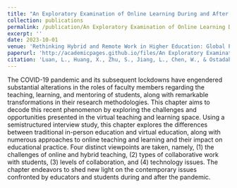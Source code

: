 ```yaml
---
title: "An Exploratory Examination of Online Learning During and After the Pandemic: Learning Goal Congruence in Lecturing and Research Activities"
collection: publications
permalink: /publication/An Exploratory Examination of Online Learning During and After the Pandemic Learning Goal Congruence in Lecturing and Research Activities
excerpt: ''
date: 2023-10-01
venue: 'Rethinking Hybrid and Remote Work in Higher Education: Global Perspectives, Policies, and Practices after COVID-19'
paperurl: 'http://academicpages.github.io/files/An Exploratory Examination of Online Learning During and After the Pandemic Learning Goal Congruence in Lecturing and Research Activities.pdf'
citation: 'Luan, L., Huang, X., Zhu, S., Jiang, L., Chen, W., & Ostadabbas, S. (2023). An Exploratory Examination of Online Learning During and After the Pandemic: Learning Goal Congruence in Lecturing and Research Activities. In Rethinking Hybrid and Remote Work in Higher Education: Global Perspectives, Policies, and Practices after COVID-19 (pp. 73-99). Cham: Springer International Publishing.'
---
```


The COVID-19 pandemic and its subsequent lockdowns have engendered substantial alterations in the roles of faculty members regarding the teaching, learning, and mentoring of students, along with remarkable transformations in their research methodologies. This chapter aims to decode this recent phenomenon by exploring the challenges and opportunities presented in the virtual teaching and learning space. Using a semistructured interview study, this chapter explores the differences between traditional in-person education and virtual education, along with numerous approaches to online teaching and learning and their impact on educational practice. Four distinct viewpoints are taken, namely, (1) the challenges of online and hybrid teaching, (2) types of collaborative work with students, (3) levels of collaboration, and (4) technology issues. The chapter endeavors to shed new light on the contemporary issues confronted by educators and students during and after the pandemic.